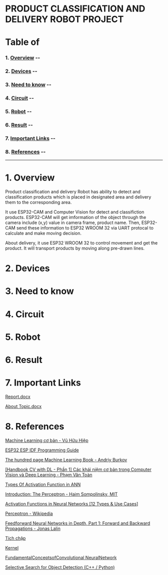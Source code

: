 # PRODUCT CLASSIFICATION AND DELIVERY ROBOT PROJECT
 
# Table of 
### 1. [Overview](#overview) --
### 2. [Devices](#devices) --
### 3. [Need to know](#need-to-know) -- 
### 4. [Circuit](#circuit) -- 
### 5. [Robot](#robot) --
### 6. [Result](#result) -- 
### 7. [Important Links](#important-links) -- 
### 8. [References](#references) -- 

---

# 1. Overview <a id = "overview"></a>
Product classification and delivery Robot has ability to detect and classification products which is placed in designated area and delivery them to the corresponding area.

It use ESP32-CAM and Computer Vision for detect and classifiction products. ESP32-CAM will get imformation of the object through the camera include (x,y) value in camera frame, product name. Then, ESP32-CAM send these information to ESP32 WROOM 32 via UART protocal to calculate and make moving decision.

About delivery, it use ESP32 WROOM 32 to control movement and get the product. It will transport products by moving along pre-drawn lines.

# 2. Devices <a id = "devices"></a>

# 3. Need to know <a id = "need-to-know"></a>

# 4. Circuit <a id = "circuit"></a>

# 5. Robot <a id="robot"></a>

# 6. Result <a id = "result"></a>

# 7. Important Links <a id="important-links"></a>

[Report.docx](https://1drv.ms/w/s!AuObLsIYMjv4g6gtOpO37UEIp2GLNg?e=36sUZ8)    

[About Topic.docx](https://1drv.ms/w/s!AuObLsIYMjv4g6c06n-efRIwzQwZ1A?e=K9vBls)

# 8. References <a id="references"></a>
[Machine Learning cơ bản - Vũ Hữu Hiệp](.\Documents\1257-machine-learning-co-ban-thuviensach.vn.pdf)

[ESP32 ESP IDF Programming Guide](./Documents/esp-idf-en-master-esp32.pdf)

[The hundred page Machine Learning Book - Andriy Burkov](./Documents/the-hundred-page-machine-learning-book_compress.pdf)

[[Handbook CV with DL - Phần 1] Các khái niệm cơ bản trong Computer Vision và Deep Learning - Phạm Văn Toàn](https://viblo.asia/p/handbook-cv-with-dl-phan-1-cac-khai-niem-co-ban-trong-computer-vision-va-deep-learning-maGK7p2MZj2)

[Types Of Activation Function in ANN](https://www.geeksforgeeks.org/types-of-activation-function-in-ann/)

[Introduction: The Perceptron -  Haim Sompolinsky, MIT](https://web.mit.edu/course/other/i2course/www/vision_and_learning/perceptron_notes.pdf)

[Activation Functions in Neural Networks [12 Types & Use Cases]](https://www.v7labs.com/blog/neural-networks-activation-functions#h3)

[Perceptron - Wikipedia](https://en.wikipedia.org/wiki/Perceptron)

[Feedforward Neural Networks in Depth, Part 1: Forward and Backward Propagations - Jonas Lalin](https://jonaslalin.com/2021/12/10/feedforward-neural-networks-part-1/)

[Tích chập](https://vi.wikipedia.org/wiki/T%C3%ADch_ch%E1%BA%ADp)

[Kernel](https://en.wikipedia.org/wiki/Kernel_(image_processing))

[FundamentalConceptsofConvolutional NeuralNetwork](./Documents/Fundamental%20Concepts%20of%20Convolutional%20Neural%20Network.pdf)

[Selective Search for Object Detection (C++ / Python)](https://learnopencv.com/selective-search-for-object-detection-cpp-python/)